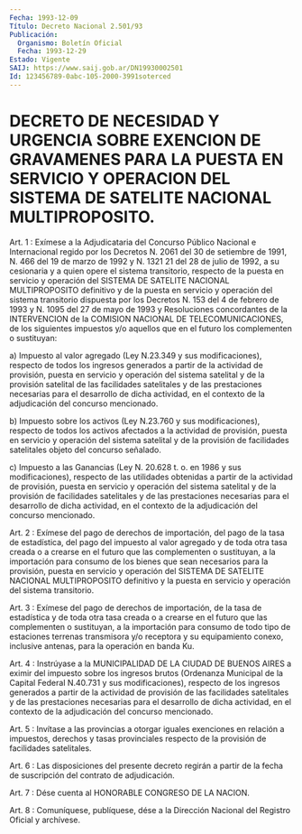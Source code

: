 ```yaml
---
Fecha: 1993-12-09
Título: Decreto Nacional 2.501/93
Publicación:
  Organismo: Boletín Oficial
  Fecha: 1993-12-29
Estado: Vigente
SAIJ: https://www.saij.gob.ar/DN19930002501
Id: 123456789-0abc-105-2000-3991soterced
---
```

# DECRETO DE NECESIDAD Y URGENCIA SOBRE EXENCION DE GRAVAMENES PARA LA PUESTA EN SERVICIO Y OPERACION DEL SISTEMA DE SATELITE NACIONAL MULTIPROPOSITO.

<a id="1"></a>
Art.  1  :  Exímese  a  la  Adjudicataria del Concurso Público Nacional e Internacional regido por  los Decretos N. 2061 del 30 de setiembre de 1991, N. 466 del 19 de marzo  de 1992 y N. 1321 21 del 28  de julio de 1992, a su cesionaria y a quien  opere  el  sistema transitorio,  respecto  de  la  puesta  en servicio y operación del SISTEMA  DE SATELITE NACIONAL MULTIPROPOSITO  definitivo  y  de  la puesta en  servicio  y  operación del sistema transitorio dispuesta por  los Decretos N. 153  del 4 de febrero de 1993 y N. 1095 del 27 de mayo de 1993 y Resoluciones  concordantes  de la INTERVENCION de la  COMISION  NACIONAL  DE  TELECOMUNICACIONES, de  los  siguientes impuestos  y/o  aquellos  que  en  el  futuro  los  complementen  o sustituyan:

a) Impuesto al valor agregado (Ley N.23.349 y sus modificaciones), respecto de todos  los ingresos generados a partir de la actividad de provisión, puesta  en  servicio  y operación del sistema  satelital  y de la provisión satelital de las  facilidades satelitales y de las  prestaciones necesarias para el desarrollo de dicha actividad, en el  contexto  de  la  adjudicación del concurso mencionado.

b) Impuesto sobre los activos (Ley N.23.760 y sus modificaciones),  respecto  de  todos los activos  afectados  a  la actividad de provisión, puesta en  servicio y operación del sistema satelital y de la provisión de facilidades  satelitales  objeto del concurso señalado.

c)  Impuesto  a  las  Ganancias (Ley N. 20.628 t. o. en 1986 y  sus modificaciones), respecto  de  las utilidades obtenidas a partir de la  actividad de provisión, puesta  en  servicio  y  operación  del sistema  satelital  y  de la provisión de facilidades satelitales y de  las  prestaciones  necesarias   para  el  desarrollo  de  dicha actividad,  en  el  contexto  de  la  adjudicación    del  concurso mencionado.

<a id="2"></a>
Art. 2 : Exímese del pago de derechos de importación, del pago de la  tasa de estadística, del pago del impuesto al valor agregado y de toda  otra  tasa  creada  o  a  crearse  en  el futuro que las complementen  o  sustituyan, a la importación para consumo  de  los bienes que sean necesarios  para la provisión, puesta en servicio y operación  del  SISTEMA  DE  SATELITE    NACIONAL    MULTIPROPOSITO definitivo  y  la  puesta  en  servicio  y  operación  del  sistema transitorio.

<a id="3"></a>
Art.  3  :  Exímese del pago de derechos de importación, de la tasa de estadística  y  de  toda otra tasa creada o a crearse en el futuro que las complementen o  sustituyan,  a  la  importación para consumo  de  todo  tipo  de  estaciones  terrenas  transmisora  y/o receptora  y  su  equipamiento conexo, inclusive antenas,  para  la operación en banda Ku.

<a id="4"></a>
Art.  4 : Instrúyase a la MUNICIPALIDAD DE LA CIUDAD DE BUENOS AIRES a eximir  del  impuesto  sobre los ingresos brutos (Ordenanza Municipal de la Capital Federal  N.40.731  y  sus  modificaciones), respecto  de  los  ingresos  generados a partir de la actividad  de provisión  de las facilidades satelitales  y  de  las  prestaciones necesarias para  el  desarrollo  de dicha actividad, en el contexto de la adjudicación del concurso mencionado.

<a id="5"></a>
Art. 5 : Invítase a las provincias a otorgar iguales exenciones en relación  a impuestos, derechos y tasas provinciales respecto de la provisión de facilidades satelitales.

<a id="6"></a>
Art.  6  :  Las  disposiciones  del presente decreto regirán a partir  de la fecha de suscripción del  contrato  de  adjudicación.

<a id="7"></a>
Art.  7  :  Dése  cuenta  al  HONORABLE CONGRESO DE LA NACION.

<a id="8"></a>
Art. 8 : Comuníquese, publíquese, dése a la Dirección Nacional del Registro Oficial y archívese.